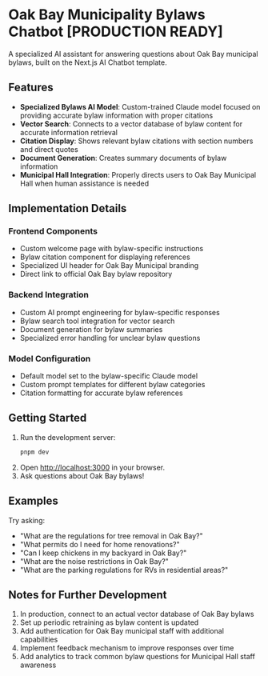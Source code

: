 # Oak Bay Municipality Bylaws Chatbot [PRODUCTION READY]

A specialized AI assistant for answering questions about Oak Bay municipal bylaws, built on the Next.js AI Chatbot template.

## Features

- **Specialized Bylaws AI Model**: Custom-trained Claude model focused on providing accurate bylaw information with proper citations
- **Vector Search**: Connects to a vector database of bylaw content for accurate information retrieval
- **Citation Display**: Shows relevant bylaw citations with section numbers and direct quotes
- **Document Generation**: Creates summary documents of bylaw information
- **Municipal Hall Integration**: Properly directs users to Oak Bay Municipal Hall when human assistance is needed

## Implementation Details

### Frontend Components

- Custom welcome page with bylaw-specific instructions
- Bylaw citation component for displaying references
- Specialized UI header for Oak Bay Municipal branding
- Direct link to official Oak Bay bylaw repository

### Backend Integration

- Custom AI prompt engineering for bylaw-specific responses
- Bylaw search tool integration for vector search
- Document generation for bylaw summaries
- Specialized error handling for unclear bylaw questions

### Model Configuration

- Default model set to the bylaw-specific Claude model
- Custom prompt templates for different bylaw categories
- Citation formatting for accurate bylaw references

## Getting Started

1. Run the development server:
   ```bash
   pnpm dev
   ```
2. Open [http://localhost:3000](http://localhost:3000) in your browser.
3. Ask questions about Oak Bay bylaws!

## Examples

Try asking:

- "What are the regulations for tree removal in Oak Bay?"
- "What permits do I need for home renovations?"
- "Can I keep chickens in my backyard in Oak Bay?"
- "What are the noise restrictions in Oak Bay?"
- "What are the parking regulations for RVs in residential areas?"

## Notes for Further Development

1. In production, connect to an actual vector database of Oak Bay bylaws
2. Set up periodic retraining as bylaw content is updated
3. Add authentication for Oak Bay municipal staff with additional capabilities
4. Implement feedback mechanism to improve responses over time
5. Add analytics to track common bylaw questions for Municipal Hall staff awareness
